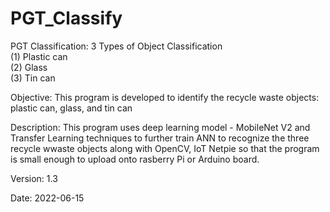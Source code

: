 # PGT_Classify

PGT Classification: 3 Types of Object Classification <br />
(1) Plastic can <br />
(2) Glass <br />
(3) Tin can <br />

Objective: This program is developed to identify the recycle waste objects: plastic can, glass, and tin can

Description: This program uses deep learning model - MobileNet V2 and Transfer Learning techniques
             to further train ANN to recognize the three recycle wwaste objects along with OpenCV, IoT Netpie 
             so that the program is small enough to upload onto rasberry Pi or Arduino board.
             
Version: 1.3

Date: 2022-06-15             
